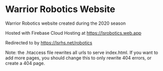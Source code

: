 # Warrior Robotics Website

Warrior Robotics website created during the 2020 season

Hosted with Firebase Cloud Hosting at https://lsrobotics.web.app

Redirected to by https://lsrhs.net/robotics

Note: the .htaccess file rewrites all urls to serve index.html. If you want to add more pages, you should change this to only rewrite 404 errors, or create a 404 page.
